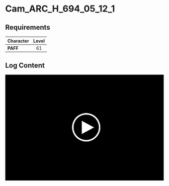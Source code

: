 # Cam_ARC_H_694_05_12_1
## Requirements
|Character|Level|
|---------|:---:|
|**PAFF** | 61  |

## Log Content
![aos3301.png](./attachments/aos3301.png)
